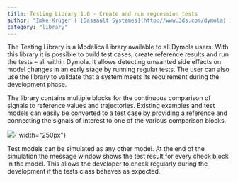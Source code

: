```yaml
---
title: Testing Library 1.0 - Create and run regression tests 
author: "Imke Krüger ( [Dassault Systemes](http://www.3ds.com/dymola) )"
category: "library"
---
```

The Testing Library is a Modelica Library available to all Dymola users. 
With this library it is possible to build test cases, create reference results and run the tests –
all within Dymola. It allows detecting unwanted side effects on model changes in an early
stage by running regular tests. The user can also use the library to validate that a system meets its requirement during the development phase. 

The library contains multiple blocks for the continuous
comparison of signals to reference values and trajectories. Existing examples and test
models can easily be converted to a test case by providing a reference and connecting the
signals of interest to one of the various comparison blocks.

![](TestingLibrary_LossyGearDemo.png){:width="250px"}

Test models can be simulated as any other model. At the end of the simulation the
message window shows the test result for every check block in the model.
This allows the developer to check regularly during the development if the tests class behaves as expected.

